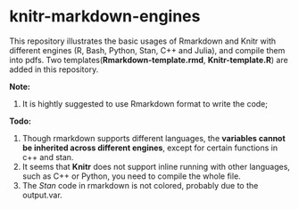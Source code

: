 # knitr-markdown-engines

This repository illustrates the basic usages of Rmarkdown and Knitr with different engines (R, Bash, Python, Stan, C++ and Julia), and compile them into pdfs. Two templates(**Rmarkdown-template.rmd**, **Knitr-template.R**) are added in this repository.

**Note:**
1. It is hightly suggested to use Rmarkdown format to write the code;

**Todo:**
1. Though rmarkdown supports different languages, the **variables cannot be inherited across different engines**, except for certain functions in c++ and stan. 
2. It seems that **Knitr** does not support inline running with other languages, such as C++ or Python, you need to compile the whole file. 
3. The *Stan* code in rmarkdown is not colored, probably due to the output.var.
